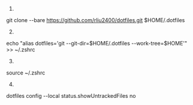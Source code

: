1.
git clone --bare https://github.com/rliu2400/dotfiles.git $HOME/.dotfiles

2.
echo "alias dotfiles='git --git-dir=\$HOME/.dotfiles --work-tree=\$HOME'" >> ~/.zshrc

3.
source ~/.zshrc

4.
dotfiles config --local status.showUntrackedFiles no
